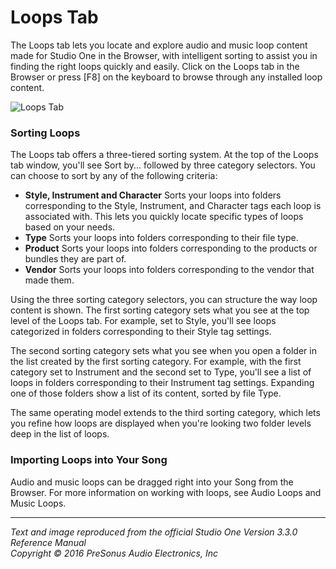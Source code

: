 # Loops Tab
The Loops tab lets you locate and explore audio and music loop content made for Studio One in the Browser, with intelligent sorting to assist you in finding the right loops quickly and easily. Click on the Loops tab in the Browser or press [F8] on the keyboard to browse through any installed loop content.

![Loops Tab](Images/BrowserLoopsTab_234x494.png)

### Sorting Loops
The Loops tab offers a three-tiered sorting system. At the top of the Loops tab window, you'll see Sort by... followed by three category selectors. You can choose to sort by any of the following criteria:

  * **Style, Instrument and Character** Sorts your loops into folders corresponding to the Style, Instrument, and Character tags each loop is associated with. This lets you quickly locate specific types of loops based on your needs.
  * **Type** Sorts your loops into folders corresponding to their file type.
  * **Product** Sorts your loops into folders corresponding to the products or bundles they are part of.
  * **Vendor** Sorts your loops into folders corresponding to the vendor that made them.  

Using the three sorting category selectors, you can structure the way loop content is shown. The first sorting category sets what you see at the top level of the Loops tab. For example, set to Style, you'll see loops categorized in folders corresponding to their Style tag settings.

The second sorting category sets what you see when you open a folder in the list created by the first sorting category. For example, with the first category set to Instrument and the second set to Type, you'll see a list of loops in folders corresponding to their Instrument tag settings. Expanding one of those folders show a list of its content, sorted by file Type.

The same operating model extends to the third sorting category, which lets you refine how loops are displayed when you're looking two folder levels deep in the list of loops.

### Importing Loops into Your Song
Audio and music loops can be dragged right into your Song from the Browser. For more information on working with loops, see Audio Loops and Music Loops.  

---

*Text and image reproduced from the official Studio One Version 3.3.0 Reference Manual*  
*Copyright © 2016 PreSonus Audio Electronics, Inc*
